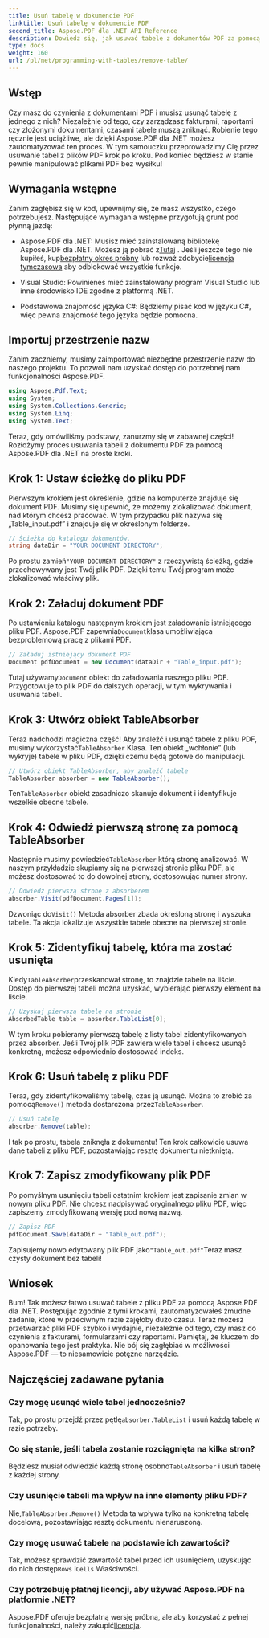 ```yaml
---
title: Usuń tabelę w dokumencie PDF
linktitle: Usuń tabelę w dokumencie PDF
second_title: Aspose.PDF dla .NET API Reference
description: Dowiedz się, jak usuwać tabele z dokumentów PDF za pomocą Aspose.PDF dla .NET dzięki przewodnikowi krok po kroku. Uprość manipulację PDF dzięki temu prostemu samouczkowi.
type: docs
weight: 160
url: /pl/net/programming-with-tables/remove-table/
---
```

## Wstęp

Czy masz do czynienia z dokumentami PDF i musisz usunąć tabelę z jednego z nich? Niezależnie od tego, czy zarządzasz fakturami, raportami czy złożonymi dokumentami, czasami tabele muszą zniknąć. Robienie tego ręcznie jest uciążliwe, ale dzięki Aspose.PDF dla .NET możesz zautomatyzować ten proces. W tym samouczku przeprowadzimy Cię przez usuwanie tabel z plików PDF krok po kroku. Pod koniec będziesz w stanie pewnie manipulować plikami PDF bez wysiłku!

## Wymagania wstępne

Zanim zagłębisz się w kod, upewnijmy się, że masz wszystko, czego potrzebujesz. Następujące wymagania wstępne przygotują grunt pod płynną jazdę:

-  Aspose.PDF dla .NET: Musisz mieć zainstalowaną bibliotekę Aspose.PDF dla .NET. Możesz ją pobrać z[Tutaj](https://releases.aspose.com/pdf/net/) . Jeśli jeszcze tego nie kupiłeś, kup[bezpłatny okres próbny](https://releases.aspose.com/) lub rozważ zdobycie[licencja tymczasowa](https://purchase.aspose.com/temporary-license/) aby odblokować wszystkie funkcje.
  
- Visual Studio: Powinieneś mieć zainstalowany program Visual Studio lub inne środowisko IDE zgodne z platformą .NET.
  
- Podstawowa znajomość języka C#: Będziemy pisać kod w języku C#, więc pewna znajomość tego języka będzie pomocna.

## Importuj przestrzenie nazw

Zanim zaczniemy, musimy zaimportować niezbędne przestrzenie nazw do naszego projektu. To pozwoli nam uzyskać dostęp do potrzebnej nam funkcjonalności Aspose.PDF.

```csharp
using Aspose.Pdf.Text;
using System;
using System.Collections.Generic;
using System.Linq;
using System.Text;
```

Teraz, gdy omówiliśmy podstawy, zanurzmy się w zabawnej części! Rozłożymy proces usuwania tabeli z dokumentu PDF za pomocą Aspose.PDF dla .NET na proste kroki.

## Krok 1: Ustaw ścieżkę do pliku PDF

Pierwszym krokiem jest określenie, gdzie na komputerze znajduje się dokument PDF. Musimy się upewnić, że możemy zlokalizować dokument, nad którym chcesz pracować. W tym przypadku plik nazywa się „Table_input.pdf” i znajduje się w określonym folderze.

```csharp
// Ścieżka do katalogu dokumentów.
string dataDir = "YOUR DOCUMENT DIRECTORY";
```

 Po prostu zamień`"YOUR DOCUMENT DIRECTORY"` z rzeczywistą ścieżką, gdzie przechowywany jest Twój plik PDF. Dzięki temu Twój program może zlokalizować właściwy plik.

## Krok 2: Załaduj dokument PDF

 Po ustawieniu katalogu następnym krokiem jest załadowanie istniejącego pliku PDF. Aspose.PDF zapewnia`Document`klasa umożliwiająca bezproblemową pracę z plikami PDF.

```csharp
// Załaduj istniejący dokument PDF
Document pdfDocument = new Document(dataDir + "Table_input.pdf");
```

 Tutaj używamy`Document` obiekt do załadowania naszego pliku PDF. Przygotowuje to plik PDF do dalszych operacji, w tym wykrywania i usuwania tabeli.

## Krok 3: Utwórz obiekt TableAbsorber

 Teraz nadchodzi magiczna część! Aby znaleźć i usunąć tabele z pliku PDF, musimy wykorzystać`TableAbsorber` Klasa. Ten obiekt „wchłonie” (lub wykryje) tabele w pliku PDF, dzięki czemu będą gotowe do manipulacji.

```csharp
// Utwórz obiekt TableAbsorber, aby znaleźć tabele
TableAbsorber absorber = new TableAbsorber();
```

 Ten`TableAbsorber` obiekt zasadniczo skanuje dokument i identyfikuje wszelkie obecne tabele.

## Krok 4: Odwiedź pierwszą stronę za pomocą TableAbsorber

 Następnie musimy powiedzieć`TableAbsorber` którą stronę analizować. W naszym przykładzie skupiamy się na pierwszej stronie pliku PDF, ale możesz dostosować to do dowolnej strony, dostosowując numer strony.

```csharp
// Odwiedź pierwszą stronę z absorberem
absorber.Visit(pdfDocument.Pages[1]);
```

 Dzwoniąc do`Visit()` Metoda absorber zbada określoną stronę i wyszuka tabele. Ta akcja lokalizuje wszystkie tabele obecne na pierwszej stronie.

## Krok 5: Zidentyfikuj tabelę, która ma zostać usunięta

 Kiedy`TableAbsorber`przeskanował stronę, to znajdzie tabele na liście. Dostęp do pierwszej tabeli można uzyskać, wybierając pierwszy element na liście.

```csharp
// Uzyskaj pierwszą tabelę na stronie
AbsorbedTable table = absorber.TableList[0];
```

W tym kroku pobieramy pierwszą tabelę z listy tabel zidentyfikowanych przez absorber. Jeśli Twój plik PDF zawiera wiele tabel i chcesz usunąć konkretną, możesz odpowiednio dostosować indeks.

## Krok 6: Usuń tabelę z pliku PDF

 Teraz, gdy zidentyfikowaliśmy tabelę, czas ją usunąć. Można to zrobić za pomocą`Remove()` metoda dostarczona przez`TableAbsorber`.

```csharp
// Usuń tabelę
absorber.Remove(table);
```

I tak po prostu, tabela zniknęła z dokumentu! Ten krok całkowicie usuwa dane tabeli z pliku PDF, pozostawiając resztę dokumentu nietkniętą.

## Krok 7: Zapisz zmodyfikowany plik PDF

Po pomyślnym usunięciu tabeli ostatnim krokiem jest zapisanie zmian w nowym pliku PDF. Nie chcesz nadpisywać oryginalnego pliku PDF, więc zapiszemy zmodyfikowaną wersję pod nową nazwą.

```csharp
// Zapisz PDF
pdfDocument.Save(dataDir + "Table_out.pdf");
```

 Zapisujemy nowo edytowany plik PDF jako`"Table_out.pdf"`Teraz masz czysty dokument bez tabeli!

## Wniosek

Bum! Tak możesz łatwo usuwać tabele z pliku PDF za pomocą Aspose.PDF dla .NET. Postępując zgodnie z tymi krokami, zautomatyzowałeś żmudne zadanie, które w przeciwnym razie zajęłoby dużo czasu. Teraz możesz przetwarzać pliki PDF szybko i wydajnie, niezależnie od tego, czy masz do czynienia z fakturami, formularzami czy raportami. Pamiętaj, że kluczem do opanowania tego jest praktyka. Nie bój się zagłębiać w możliwości Aspose.PDF — to niesamowicie potężne narzędzie.

## Najczęściej zadawane pytania

### Czy mogę usunąć wiele tabel jednocześnie?  
 Tak, po prostu przejdź przez pętlę`absorber.TableList` i usuń każdą tabelę w razie potrzeby.

### Co się stanie, jeśli tabela zostanie rozciągnięta na kilka stron?  
 Będziesz musiał odwiedzić każdą stronę osobno`TableAbsorber` i usuń tabelę z każdej strony.

### Czy usunięcie tabeli ma wpływ na inne elementy pliku PDF?  
 Nie,`TableAbsorber.Remove()` Metoda ta wpływa tylko na konkretną tabelę docelową, pozostawiając resztę dokumentu nienaruszoną.

### Czy mogę usuwać tabele na podstawie ich zawartości?  
 Tak, możesz sprawdzić zawartość tabel przed ich usunięciem, uzyskując do nich dostęp`Rows` I`Cells` Właściwości.

### Czy potrzebuję płatnej licencji, aby używać Aspose.PDF na platformie .NET?  
 Aspose.PDF oferuje bezpłatną wersję próbną, ale aby korzystać z pełnej funkcjonalności, należy zakupić[licencja](https://purchase.aspose.com/buy).
